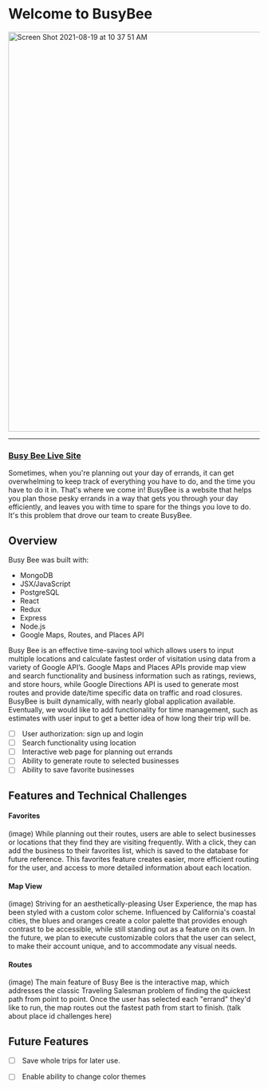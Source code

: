 Welcome to BusyBee
=========================
<img width="800" alt="Screen Shot 2021-08-19 at 10 37 51 AM" src="https://user-images.githubusercontent.com/76131255/130117247-5749b91b-0a10-429f-829e-e20984205ee9.png">


* * * * *
### [Busy Bee Live Site](https://bizeebee.herokuapp.com/#/)


Sometimes, when you're planning out your day of errands, it can get overwhelming to keep track of everything you have to do, and the time you have to do it in. That's where we come in! BusyBee is a website that helps you plan those pesky errands in a way that gets you through your day efficiently, and leaves you with time to spare for the things you love to do. It's this problem that drove our team to create BusyBee.

Overview
-------------------------------------------------------------------------------
Busy Bee was built with:

* MongoDB
* JSX/JavaScript
* PostgreSQL
* React
* Redux
* Express
* Node.js
* Google Maps, Routes, and Places API

Busy Bee is an effective time-saving tool which allows users to input multiple locations and calculate fastest order of visitation using data from a variety of Google API’s. Google Maps and Places APIs provide map view and search functionality and business information such as ratings, reviews, and store hours, while Google Directions API is used to generate most routes and provide date/time specific data on traffic and road closures. BusyBee is built dynamically, with nearly global application available. Eventually, we would like to add functionality for time management, such as estimates with user input to get a better idea of how long their trip will be.

-   [ ]  User authorization: sign up and login
-   [ ]  Search functionality using location
-   [ ]  Interactive web page for planning out errands
-   [ ]  Ability to generate route to selected businesses
-   [ ]  Ability to save favorite businesses

Features and Technical Challenges
-------------------------------------------------------------------------------
#### Favorites
(image)
While planning out their routes, users are able to select businesses or locations that they find they are visiting frequently.  With a click, they can add the business to their favorites list, which is saved to the database for future reference.  This favorites feature creates easier, more efficient routing for the user, and access to more detailed information about each location.

#### Map View
(image)
Striving for an aesthetically-pleasing User Experience, the map has been styled with a custom color scheme.  Influenced by California's coastal cities, the blues and oranges create a color palette that provides enough contrast to be accessible, while still standing out as a feature on its own.  In the future, we plan to execute customizable colors that the user can select, to make their account unique, and to accommodate any visual needs. 


#### Routes
(image)
The main feature of Busy Bee is the interactive map, which addresses the classic Traveling Salesman problem of finding the quickest path from point to point.  Once the user has selected each "errand" they'd like to run, the map routes out the fastest path from start to finish.
(talk about place id challenges here)

Future Features
-------------------------------------------------------------------------------
-   [ ]  Save whole trips for later use.
-   [ ]  Enable ability to change color themes

